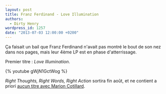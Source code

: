 ```yaml
---
layout: post
title: Franz Ferdinand - Love Illumination
authors:
  - Dirty Henry
wordpress_id: 1257
date: "2013-07-03 12:00:00 +0200"
---
```


Ça faisait un bail que Franz Ferdinand n'avait pas montré le bout de son nez
dans nos pages, mais leur 4ème LP est en phase d'atterrissage.

Premier titre : _Love Illumination_.

{% youtube gWjN1GctWog %}

_Right Thoughts, Right Words, Right Action_ sortira fin août, et ne contient a
priori [aucun titre avec Marion Cotillard](1256).
